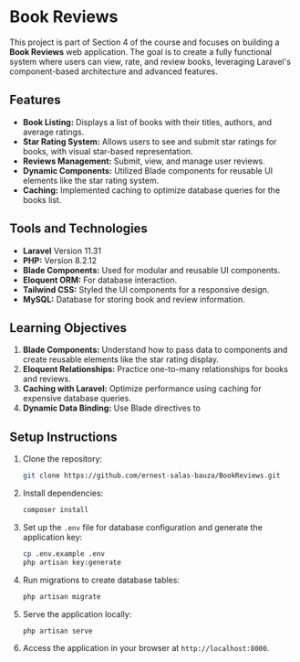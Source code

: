 # Book Reviews

This project is part of Section 4 of the course and focuses on building a **Book Reviews** web application. The goal is to create a fully functional system where users can view, rate, and review books, leveraging Laravel's component-based architecture and advanced features.

## Features

- **Book Listing:** Displays a list of books with their titles, authors, and average ratings.
- **Star Rating System:** Allows users to see and submit star ratings for books, with visual star-based representation.
- **Reviews Management:** Submit, view, and manage user reviews.
- **Dynamic Components:** Utilized Blade components for reusable UI elements like the star rating system.
- **Caching:** Implemented caching to optimize database queries for the books list.

## Tools and Technologies

- **Laravel** Version 11.31
- **PHP:** Version 8.2.12
- **Blade Components:** Used for modular and reusable UI components.
- **Eloquent ORM:** For database interaction.
- **Tailwind CSS:** Styled the UI components for a responsive design.
- **MySQL:** Database for storing book and review information.

## Learning Objectives

1. **Blade Components:** Understand how to pass data to components and create reusable elements like the star rating display.
2. **Eloquent Relationships:** Practice one-to-many relationships for books and reviews.
3. **Caching with Laravel:** Optimize performance using caching for expensive database queries.
4. **Dynamic Data Binding:** Use Blade directives to

## **Setup Instructions**
1. Clone the repository:
   ```bash
   git clone https://github.com/ernest-salas-bauza/BookReviews.git
   ```
2. Install dependencies:
   ```bash
   composer install
   ```
3. Set up the `.env` file for database configuration and generate the application key:
   ```bash
   cp .env.example .env
   php artisan key:generate
   ```
4. Run migrations to create database tables:
   ```bash
   php artisan migrate
   ```
5. Serve the application locally:
   ```bash
   php artisan serve
   ```
6. Access the application in your browser at `http://localhost:8000`.
